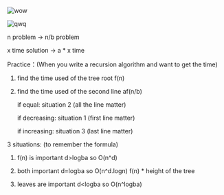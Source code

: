 



![wow](https://github.com/OnlyDrinkWater/MarkDown_Python/blob/master/Markdown/assert/5.PNG?raw=true)





![qwq](https://github.com/OnlyDrinkWater/MarkDown_Python/blob/master/Markdown/assert/2.PNG?raw=true)



n problem -> n/b problem

x time solution -> a * x  time



Practice：(When you write a recursion algorithm and want to get the time)

1. find the time used of the tree root f(n)

2. find the time used of the second line af(n/b)

   if equal: situation 2 (all the line matter)

   if decreasing: situation 1 (first line matter)

   if increasing: situation 3 (last line matter)





3 situations:   (to remember the formula)

1.  f(n) is important    d>logba   so O(n^d)

2.  both important      d=logba     so  O(n^d.logn)         f(n) * height of the tree

3.  leaves are important      d<logba    so O(n^logba)




